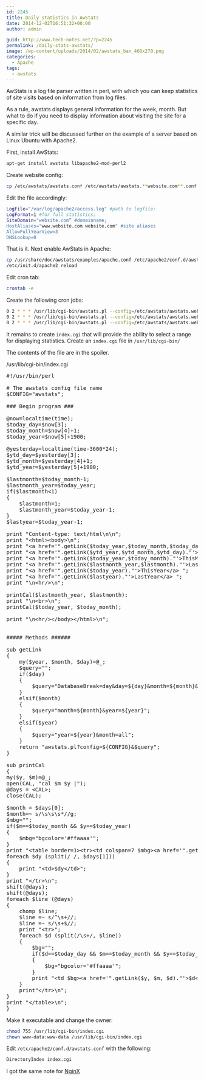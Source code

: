 ```yaml
---
id: 2245
title: Daily statistics in AwStats
date: 2014-12-02T16:51:32+00:00
author: admin

guid: http://www.tech-notes.net/?p=2245
permalink: /daily-stats-awstats/
image: /wp-content/uploads/2014/02/awstats_ban_460x270.png
categories:
  - Apache
tags:
  - awstats
---
```

AwStats is a log file parser written in perl, with which you can keep statistics of site visits based on information from log files.

As a rule, awstats displays general information for the week, month. But what to do if you need to display information about visiting the site for a specific day.

A similar trick will be discussed further on the example of a server based on Linux Ubuntu with Apache2.

First, install AwStats:
```bash
apt-get install awstats libapache2-mod-perl2
```

Create website config:
```bash
cp /etc/awstats/awstats.conf /etc/awstats/awstats.**website.com**.conf
```

Edit the file accordingly:
```bash
LogFile="/var/log/apache2/access.log" #path to logfile;
LogFormat=1 #for full statistics;
SiteDomain="website.com” #domainname;
HostAliases="www.website.com website.com" #site aliases
AllowFullYearView=3
DNSLookup=0
```


That is it. Next enable AwStats in Apache:
```bash
cp /usr/share/doc/awstats/examples/apache.conf /etc/apache2/conf.d/awstats.conf  
/etc/init.d/apache2 reload
```

Edit cron tab:
```bash
crontab -e
```

Create the following cron jobs:
```bash
0 2 * * * /usr/lib/cgi-bin/awstats.pl --config=/etc/awstats/awstats.website.com.conf -DatabaseBreak=day > /dev/null
0 2 * * * /usr/lib/cgi-bin/awstats.pl --config=/etc/awstats/awstats.website.com.conf -DatabaseBreak=month > /dev/null
0 2 * * * /usr/lib/cgi-bin/awstats.pl --config=/etc/awstats/awstats.website.com.conf -DatabaseBreak=year > /dev/null
```


It remains to create `index.cgi` that will provide the ability to select a range for displaying statistics.
Create an `index.cgi` file in `/usr/lib/cgi-bin/`

The contents of the file are in the spoiler.
<script src="https://ajax.googleapis.com/ajax/libs/jquery/3.4.1/jquery.min.js"></script>
<script src="/assets/js/spoiler.js" type="text/javascript"></script>


<div class="spoiler-wrap">
  <div class="spoiler-head folded">
    /usr/lib/cgi-bin/index.cgi
  </div>

  <div class="spoiler-body">

<pre>
#!/usr/bin/perl

# The awstats config file name
$CONFIG="awstats";

### Begin program ###

@now=localtime(time);
$today_day=$now[3];
$today_month=$now[4]+1;
$today_year=$now[5]+1900;

@yesterday=localtime(time-3600*24);
$ytd_day=$yesterday[3];
$ytd_month=$yesterday[4]+1;
$ytd_year=$yesterday[5]+1900;

$lastmonth=$today_month-1;
$lastmonth_year=$today_year;
if($lastmonth&lt;1)
{
	$lastmonth=1;
	$lastmonth_year=$today_year-1;
}
$lastyear=$today_year-1;

print "Content-type: text/html\n\n";
print "&lt;html&gt;&lt;body&gt;\n";
print "&lt;a href='".getLink($today_year,$today_month,$today_day)."'&gt;Today&lt;/a&gt; ";
print "&lt;a href='".getLink($ytd_year,$ytd_month,$ytd_day)."'&gt;Yesterday&lt;/a&gt; ";
print "&lt;a href='".getLink($today_year,$today_month)."'&gt;ThisMonth&lt;/a&gt; ";
print "&lt;a href='".getLink($lastmonth_year,$lastmonth)."'&gt;LastMonth&lt;/a&gt; ";
print "&lt;a href='".getLink($today_year)."'&gt;ThisYear&lt;/a&gt; ";
print "&lt;a href='".getLink($lastyear)."'&gt;LastYear&lt;/a&gt; ";
print "\n&lt;hr/&gt;\n";

printCal($lastmonth_year, $lastmonth);
print "\n&lt;br&gt;\n";
printCal($today_year, $today_month);

print "\n&lt;hr/&gt;&lt;/body&gt;&lt;/html&gt;\n";


##### Methods ######

sub getLink
{
	my($year, $month, $day)=@_;
	$query="";
	if($day)
	{
		$query="DatabaseBreak=day&day=${day}&month=${month}&year=${year}";
	}
	elsif($month)
	{
		$query="month=${month}&year=${year}";
	}
	elsif($year)
	{
		$query="year=${year}&month=all";
	}
	return "awstats.pl?config=${CONFIG}&$query";
}

sub printCal
{
my($y, $m)=@_;
open(CAL, "cal $m $y |");
@days = &lt;CAL&gt;;
close(CAL);

$month = $days[0];
$month=~ s/\s\s\s*//g;
$mbg="";
if($m==$today_month && $y==$today_year)
{
	$mbg="bgcolor='#ffaaaa'";
}
print "&lt;table border=1&gt;&lt;tr&gt;&lt;td colspan=7 $mbg&gt;&lt;a href='".getLink($y, $m)."'&gt;$month&lt;/a&gt;&lt;/td&gt;&lt;/tr&gt;&lt;tr&gt;\n";
foreach $dy (split(/ /, $days[1]))
{
	print "&lt;td&gt;$dy&lt;/td&gt;";
}
print "&lt;/tr&gt;\n";
shift(@days);
shift(@days);
foreach $line (@days)
{
	chomp $line;
	$line =~ s/^\s+//;
	$line =~ s/\s+$//;
	print "&lt;tr&gt;";
	foreach	$d (split(/\s+/, $line))
	{
		$bg="";
		if($d==$today_day && $m==$today_month && $y==$today_year)
		{
			$bg="bgcolor='#ffaaaa'";
		}
		print "&lt;td $bg&gt;&lt;a href='".getLink($y, $m, $d)."'&gt;$d&lt;/a&gt;&lt;/td&gt;";
	}
	print"&lt;/tr&gt;\n";
}
print "&lt;/table&gt;\n";
}
</pre>
</div> </div>

Make it executable and change the owner:
```bash
chmod 755 /usr/lib/cgi-bin/index.cgi
chown www-data:www-data /usr/lib/cgi-bin/index.cgi
```

Edit `/etc/apache2/conf.d/awstats.conf` with the following:
```bash
DirectoryIndex index.cgi
```

I got the same note for <a href="http://www.tech-notes.net/awstats-for-nginx/" title="Configure Awstats for Nginx" target="_blank">NginX</a>
